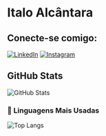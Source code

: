 # Italo Alcântara

## Conecte-se comigo:
[![LinkedIn](https://img.shields.io/badge/LinkedIn-0077B5?style=for-the-badge&logo=linkedin&logoColor=white)](https://www.linkedin.com/in/italo-alcantara/)
[![Instagram](https://img.shields.io/badge/-Instagram-%23E4405F?style=for-the-badge&logo=instagram&logoColor=white)](https://www.instagram.com/i_alcantara_/)

## GitHub Stats
![GitHub Stats](https://github-readme-stats.vercel.app/api?username=italoalcantaraa&theme=transparent&bg_color=000&border_color=30A3DC&show_icons=true&icon_color=30A3DC&title_color=E94D5F&text_color=FFF)
### 🚀 Linguagens Mais Usadas
![Top Langs](https://github-readme-stats.vercel.app/api/top-langs/?username=italoalcantaraa&layout=compact&theme=transparent&bg_color=000&border_color=30A3DC&show_icons=true&icon_color=30A3DC&title_color=E94D5F&text_color=FFF)
